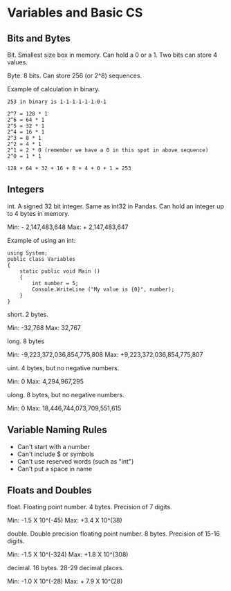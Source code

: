 # Variables and Basic CS

## Bits and Bytes

Bit. Smallest size box in memory. Can hold a 0 or a 1. Two bits can store 4 values. 

Byte. 8 bits. Can store 256 (or 2^8) sequences. 

Example of calculation in binary. 

```
253 in binary is 1-1-1-1-1-1-0-1

2^7 = 128 * 1
2^6 = 64 * 1
2^5 = 32 * 1
2^4 = 16 * 1
2^3 = 8 * 1
2^2 = 4 * 1
2^1 = 2 * 0 (remember we have a 0 in this spot in above sequence)
2^0 = 1 * 1

128 + 64 + 32 + 16 + 8 + 4 + 0 + 1 = 253
```

## Integers

int. A signed 32 bit integer. Same as int32 in Pandas. Can hold an integer up to 4 bytes in memory. 

Min: - 2,147,483,648
Max: + 2,147,483,647

Example of using an int:

```
using System;
public class Variables
{
    static public void Main ()
    {
        int number = 5;
        Console.WriteLine ("My value is {0}", number);
    }
}
```

short. 2 bytes. 

Min: -32,768
Max: 32,767

long. 8 bytes

Min: -9,223,372,036,854,775,808
Max: +9,223,372,036,854,775,807

uint. 4 bytes, but no negative numbers.

Min: 0
Max: 4,294,967,295

ulong. 8 bytes, but no negative numbers.

Min: 0
Max: 18,446,744,073,709,551,615

## Variable Naming Rules

* Can't start with a number
* Can't include $ or symbols
* Can't use reserved words (such as "int")
* Can't put a space in name

## Floats and Doubles

float. Floating point number. 4 bytes. Precision of 7 digits. 

Min: -1.5 X 10^(-45)
Max: +3.4 X 10^(38)

double. Double precision floating point number. 8 bytes. Precision of 15-16 digits. 

Min: -1.5 X 10^(-324)
Max: +1.8 X 10^(308)

decimal. 16 bytes. 28-29 decimal places. 

Min: -1.0 X 10^(-28)
Max: + 7.9 X 10^(28)

